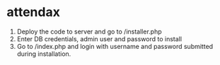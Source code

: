 # attendax
1. Deploy the code to server and go to /installer.php
2. Enter DB credentials, admin user and password to install
3. Go to /index.php and login with username and password submitted during installation.
